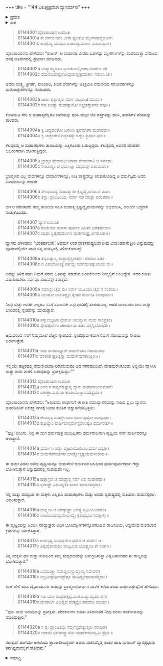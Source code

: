 +++
title = "144 ಏಕಚಕ್ರಪ್ರವೇಶೇ ವ್ಯಾಸದರ್ಶನಃ"
+++

<details><summary>ಪ್ರವೇಶ</summary>


।।   ಓಂ ಓಂ ನಮೋ ನಾರಾಯಣಾಯ।।   ಶ್ರೀ ವೇದವ್ಯಾಸಾಯ ನಮಃ ।।

ಶ್ರೀ ಕೃಷ್ಣದ್ವೈಪಾಯನ ವೇದವ್ಯಾಸ ವಿರಚಿತ  

**ಶ್ರೀ ಮಹಾಭಾರತ**

**ಆದಿ ಪರ್ವ**

**ಹಿಡಿಂಬವಧ ಪರ್ವ**

**ಅಧ್ಯಾಯ 144**

</details>


<details><summary>ಸಾರ</summary>

ಪಾಂಡವರು ತಾಪಸಿ ವೇಷಗಳನ್ನು ಧರಿಸಿ ಅಲೆದಾಡುತ್ತಿರುವಾಗ ವ್ಯಾಸನನ್ನು ಭೇಟಿಯಾದುದು (1-6). ಅವರನ್ನು ಏಕಚಕ್ರನಗರದಲ್ಲಿ ಬ್ರಾಹ್ಮಣನೋರ್ವನ ಮನೆಯಲ್ಲಿರಿಸಿ ವ್ಯಾಸನು ಮರಳಿದುದು (7-20).

</details>


> 01144001 ವೈಶಂಪಾಯನ ಉವಾಚ।  
01144001a ತೇ ವನೇನ ವನಂ ವೀರಾ ಘ್ನಂತೋ ಮೃಗಗಣಾನ್ಬಹೂನ್।  
01144001c ಅಪಕ್ರಮ್ಯ ಯಯೂ ರಾಜಂಸ್ತ್ವರಮಾಣಾ ಮಹಾರಥಾಃ।।

ವೈಶಂಪಾಯನನು ಹೇಳಿದನು: “ರಾಜನ್! ಆ ಮಹಾರಥಿ ವೀರರು ಬಹಳಷ್ಟು ಮೃಗಗಣಗಳನ್ನು ಸಂಹರಿಸುತ್ತಾ ವನದಿಂದ ವನಕ್ಕೆ ಅತಿವೇಗದಲ್ಲಿ ಪ್ರಯಾಣ ಮಾಡಿದರು.

> 01144002a ಮತ್ಸ್ಯಾಂಸ್ತ್ರಿಗರ್ತಾನ್ಪಾಂಚಾಲಾನ್ಕೀಚಕಾನಂತರೇಣ ಚ।  
01144002c ರಮಣೀಯಾನ್ವನೋದ್ದೇಶಾನ್ಪ್ರೇಕ್ಷಮಾಣಾಃ ಸರಾಂಸಿ ಚ।।

ಅವರು ಮತ್ಸ್ಯ, ತ್ರಿಗರ್ತ, ಪಾಂಚಾಲ, ಕೀಚಕ ದೇಶಗಳನ್ನು ಅತಿಕ್ರಮಿಸಿ ರಮಣೀಯ ಸರೋವರಗಳನ್ನೂ ಮನೋದ್ದೇಶಗಳನ್ನೂ ನೋಡಿದರು.

> 01144003a ಜಟಾಃ ಕೃತ್ವಾತ್ಮನಃ ಸರ್ವೇ ವಲ್ಕಲಾಜಿನವಾಸಸಃ।   
01144003c ಸಹ ಕುಂತ್ಯಾ ಮಹಾತ್ಮಾನೋ ಬಿಭ್ರತಸ್ತಾಪಸಂ ವಪುಃ।।

ಕುಂತಿಯೂ ಸೇರಿ ಆ ಮಹಾತ್ಮರೆಲ್ಲರೂ ಜಟೆಯನ್ನು ಧರಿಸಿ ವಲ್ಕಲ ಜಿನ ವಸ್ತ್ರಗಳನ್ನು ಧರಿಸಿ, ತಾಪಸಿಗಳ ವೇಷವನ್ನು ತಾಳಿದರು.

> 01144004a ಕ್ವ ಚಿದ್ವಹಂತೋ ಜನನೀಂ ತ್ವರಮಾಣಾ ಮಹಾರಥಾಃ।  
01144004c ಕ್ವ ಚಿಚ್ಚಂದೇನ ಗಚ್ಛಂತಸ್ತೇ ಜಗ್ಮುಃ ಪ್ರಸಭಂ ಪುನಃ।।

ಕೆಲವೊಮ್ಮೆ ಆ ಮಹಾರಥಿಗಳು ತಾಯಿಯನ್ನು ಎತ್ತಿಕೊಂಡು ಓಡುತ್ತಿದ್ದರು. ಕೆಲವೊಮ್ಮೆ ಅವಸರ ಮಾಡದೇ ಬಹಿರಂಗವಾಗಿ ಹೋಗುತ್ತಿದ್ದರು.

> 01144005a ಬ್ರಾಹ್ಮಂ ವೇದಮಧೀಯಾನಾ ವೇದಾಂಗಾನಿ ಚ ಸರ್ವಶಃ।  
01144005c ನೀತಿಶಾಸ್ತ್ರಂ ಚ ಧರ್ಮಜ್ಞಾ ದದೃಶುಸ್ತೇ ಪಿತಾಮಹಂ।।

ಬ್ರಾಹ್ಮಣರ ಎಲ್ಲ ವೇದಗಳನ್ನೂ ವೇದಾಂಗಗಳನ್ನೂ, ನೀತಿ ಶಾಸ್ತ್ರವನ್ನೂ ಕಲಿತುಕೊಂಡಿದ್ದ ಆ ಧರ್ಮಜ್ಞರು ಅವರ ಪಿತಾಮಹನನ್ನು ಕಂಡರು.

> 01144006a ತೇಽಭಿವಾದ್ಯ ಮಹಾತ್ಮಾನಂ ಕೃಷ್ಣದ್ವೈಪಾಯನಂ ತದಾ।  
01144006c ತಸ್ಥುಃ ಪ್ರಾಂಜಲಯಃ ಸರ್ವೇ ಸಹ ಮಾತ್ರಾ ಪರಂತಪಾಃ।।

ಆಗ ಆ ಪರಂತಪರು ತಮ್ಮ ತಾಯಿಯ ಸಹಿತ ಮಹಾತ್ಮ ಕೃಷ್ಣದ್ವೈಪಾಯನನನ್ನು ಅಭಿವಂದಿಸಿ, ಅಂಜಲೀ ಬದ್ಧರಾಗಿ ನಿಂತುಕೊಂಡರು.

> 01144007 ವ್ಯಾಸ ಉವಾಚ।  
01144007a ಮಯೇದಂ ಮನಸಾ ಪೂರ್ವಂ ವಿದಿತಂ ಭರತರ್ಷಭಾಃ।  
01144007c ಯಥಾ ಸ್ಥಿತೈರಧರ್ಮೇಣ ಧಾರ್ತರಾಷ್ಟ್ರೈರ್ವಿವಾಸಿತಾಃ।।

ವ್ಯಾಸನು ಹೇಳಿದನು: “ಭರತರ್ಷಭರೇ! ಅಧರ್ಮ ನಿರತ ಧಾರ್ತರಾಷ್ಟ್ರರಿಂದ ನೀವು ವಿವಾಸಿತರಾಗುತ್ತೀರಿ ಎನ್ನುವುದನ್ನು ಪೂರ್ವದಲ್ಲಿಯೇ ನಾನು ನನ್ನ ಮನಸ್ಸಿನಲ್ಲಿ ತಿಳಿದುಕೊಂಡಿದ್ದೆ.

> 01144008a ತದ್ವಿದಿತ್ವಾಸ್ಮಿ ಸಂಪ್ರಾಪ್ತಶ್ಚಿಕೀರ್ಷುಃ ಪರಮಂ ಹಿತಂ।  
01144008c ನ ವಿಷಾದೋಽತ್ರ ಕರ್ತವ್ಯಃ ಸರ್ವಮೇತತ್ಸುಖಾಯ ವಃ।।

ಅದನ್ನು ತಿಳಿದ ನಾನು ನಿಮಗೆ ಪರಮ ಹಿತವನ್ನು ಮಾಡುವ ಬಯಕೆಯಿಂದ ನಿಮ್ಮಲ್ಲಿಗೆ ಬಂದಿದ್ದೇನೆ. ಇದರ ಕುರಿತು ವಿಷಾದಿಸಬೇಡಿ. ಸರ್ವವೂ ಸುಖವನ್ನೇ ತರುತ್ತದೆ.

> 01144009a ಸಮಾಸ್ತೇ ಚೈವ ಮೇ ಸರ್ವೇ ಯೂಯಂ ಚೈವ ನ ಸಂಶಯಃ।  
01144009c ದೀನತೋ ಬಾಲತಶ್ಚೈವ ಸ್ನೇಹಂ ಕುರ್ವಂತಿ ಬಾಂಧವಾಃ।।

ನೀವು ಮತ್ತು ಅವರು ಎಲ್ಲರೂ ನನಗೆ ಸಮಾನರೇ ಎನ್ನುವುದರಲ್ಲಿ ಸಂಶಯವಿಲ್ಲ. ಆದರೆ ಬಾಂಧವರು ದೀನ ಮತ್ತು ಬಾಲಿಶರಲ್ಲಿ ಸ್ನೇಹವನ್ನು ಮಾಡುತ್ತಾರೆ.

> 01144010a ತಸ್ಮಾದಭ್ಯಧಿಕಃ ಸ್ನೇಹೋ ಯುಷ್ಮಾಸು ಮಮ ಸಾಂಪ್ರತಂ।  
01144010c ಸ್ನೇಹಪೂರ್ವಂ ಚಿಕೀರ್ಷಾಮಿ ಹಿತಂ ವಸ್ತನ್ನಿಬೋಧತ।।

ಆದುದರಿಂದ ನನಗೆ ನಿಮ್ಮಮೇಲೆ ಹೆಚ್ಚಿನ ಸ್ನೇಹವಿದೆ. ಸ್ನೇಹಪೂರ್ವಕವಾಗಿ ನಿಮಗೆ ಸಹಾಯವನ್ನು ನೀಡಲು ಬಯಸುತ್ತೇನೆ.

> 01144011a ಇದಂ ನಗರಮಭ್ಯಾಶೇ ರಮಣೀಯಂ ನಿರಾಮಯಂ।  
01144011c ವಸತೇಹ ಪ್ರತಿಚ್ಛನ್ನಾ ಮಮಾಗಮನಕಾಂಕ್ಷಿಣಃ।।

ಇಲ್ಲಿಯೇ ಹತ್ತಿರದಲ್ಲಿ ರಮಣೀಯವೂ ನಿರಾಮಯವೂ ಆದ ನಗರವೊಂದಿದೆ. ವೇಷಮರೆಸಿಕೊಂಡು ಅಲ್ಲಿಯೇ ವಾಸಿಸಿರಿ ಮತ್ತು ನಾನು ಮರಳಿ ಬರುವುದನ್ನು ಪ್ರತೀಕ್ಷಿಸುತ್ತಿರಿ.””

> 01144012 ವೈಶಂಪಾಯನ ಉವಾಚ।  
01144012a ಏವಂ ಸ ತಾನ್ಸಮಾಶ್ವಾಸ್ಯ ವ್ಯಾಸಃ ಪಾರ್ಥಾನರಿಂದಮಾನ್।  
01144012c ಏಕಚಕ್ರಾಮಭಿಗತಃ ಕುಂತೀಮಾಶ್ವಾಸಯತ್ಪ್ರಭುಃ।।

ವೈಶಂಪಾಯನನು ಹೇಳಿದನು: “ಅರಿಂದಮ ಪಾರ್ಥರಿಗೆ ಈ ರೀತಿ ಸಮಾಶ್ವಾಸನೆಯನ್ನು ನೀಡಿದ ಪ್ರಭು ವ್ಯಾಸನು ಅವರೊಂದಿಗೆ ಏಕಚಕ್ರ ನಗರಕ್ಕೆ ಬಂದು ಕುಂತಿಗೆ ಆಶ್ವಾಸನೆಯನ್ನಿತ್ತನು:

> 01144013a ಜೀವಪುತ್ರಿ ಸುತಸ್ತೇಽಯಂ ಧರ್ಮಪುತ್ರೋ ಯುಧಿಷ್ಠಿರಃ।  
01144013c ಪೃಥಿವ್ಯಾಂ ಪಾರ್ಥಿವಾನ್ಸರ್ವಾನ್ಪ್ರಶಾಸಿಷ್ಯತಿ ಧರ್ಮರಾಟ್।।

“ಪುತ್ರಿ! ಜೀವಿಸು. ನಿನ್ನ ಈ ಮಗ ಧರ್ಮಪುತ್ರ ಯುಧಿಷ್ಠಿರನು ಧರ್ಮರಾಜನಾಗಿ ಪೃಥ್ವಿಯ ಸರ್ವ ಪಾರ್ಥಿವರನ್ನೂ ಆಳುತ್ತಾನೆ.

> 01144014a ಧರ್ಮೇಣ ಜಿತ್ವಾ ಪೃಥಿವೀಮಖಿಲಾಂ ಧರ್ಮವಿದ್ವಶೀ।  
01144014c ಭೀಮಸೇನಾರ್ಜುನಬಲಾದ್ಭೋಕ್ಷ್ಯತ್ಯಯಮಸಂಶಯಃ।।

ಈ ಧರ್ಮವಿದನು ಅಖಿಲ ಪೃಥ್ವಿಯನ್ನೂ ಭೀಮಸೇನ-ಅರ್ಜುನರ ಬಲದಿಂದ ಧರ್ಮಪೂರ್ವಕವಾಗಿ ಗೆದ್ದು ಭೋಗಿಸುತ್ತಾನೆ ಎನ್ನುವುದರಲ್ಲಿ ಸಂಶಯವೇ ಇಲ್ಲ.

> 01144015a ಪುತ್ರಾಸ್ತವ ಚ ಮಾದ್ರ್ಯಾಶ್ಚ ಸರ್ವ ಏವ ಮಹಾರಥಾಃ।  
01144015c ಸ್ವರಾಷ್ಟ್ರೇ ವಿಹರಿಷ್ಯಂತಿ ಸುಖಂ ಸುಮನಸಸ್ತದಾ।।

ನಿನ್ನ ಮತ್ತು ಮಾದ್ರಿಯ ಈ ಮಕ್ಕಳು ಎಲ್ಲರೂ ಮಹಾರಥಿಗಳು ಮತ್ತು ಅವರು ಸ್ವರಾಷ್ಟ್ರದಲ್ಲಿ ಸುಖವಾಗಿ ಸುಮನಸ್ಕರಾಗಿ ವಿಹರಿಸುತ್ತಾರೆ.

> 01144016a ಯಕ್ಷ್ಯಂತಿ ಚ ನರವ್ಯಾಘ್ರಾ ವಿಜಿತ್ಯ ಪೃಥಿವೀಮಿಮಾಂ।  
01144016c ರಾಜಸೂಯಾಶ್ವಮೇಧಾದ್ಯೈಃ ಕ್ರತುಭಿರ್ಭೂರಿದಕ್ಷಿಣೈಃ।।

ಈ ಪೃಥ್ವಿಯನ್ನು ಜಯಿಸಿ ನರವ್ಯಾಘ್ರರು ಅಧಿಕ ಭೂರಿದಕ್ಷಿಣೆಗಳನ್ನೊಡಗೂಡಿದ ರಾಜಸೂಯ, ಅಶ್ವಮೇಧ ಮೊದಲಾದ ಕ್ರತುಗಳನ್ನು ಯಾಜಿಸಿತ್ತಾರೆ.

> 01144017a ಅನುಗೃಹ್ಯ ಸುಹೃದ್ವರ್ಗಂ ಧನೇನ ಚ ಸುಖೇನ ಚ।  
01144017c ಪಿತೃಪೈತಾಮಹಂ ರಾಜ್ಯಮಿಹ ಭೋಕ್ಷ್ಯಂತಿ ತೇ ಸುತಾಃ।।

ನಿನ್ನ ಮಕ್ಕಳು ಧನ ಮತ್ತು ಸುಖದಿಂದ ತಮ್ಮ ಸುಹೃದಯರನ್ನು ಅನುಗ್ರಹಿಸುತ್ತಾ ಪಿತೃಪಿತಾಮಹರ ಈ ರಾಜ್ಯವನ್ನು ಭೋಗಿಸುತ್ತಾರೆ.”

> 01144018a ಏವಮುಕ್ತ್ವಾ ನಿವೇಶ್ಯೈನಾನ್ಬ್ರಾಹ್ಮಣಸ್ಯ ನಿವೇಶನೇ।  
01144018c ಅಬ್ರವೀತ್ಪಾರ್ಥಿವಶ್ರೇಷ್ಠಂ ಋಷಿರ್ದ್ವೈಪಾಯನಸ್ತದಾ।।

ಹೀಗೆ ಹೇಳಿ ಋಷಿ ದ್ವೈಪಾಯನನು ಅವರನ್ನು ಬ್ರಾಹ್ಮಣನೋರ್ವನ ಮನೆಗೆ ಕರೆದು ತಂದು ಪಾರ್ಥಿವಶ್ರೇಷ್ಠನಿಗೆ ಹೇಳಿದನು:

> 01144019a ಇಹ ಮಾಂ ಸಂಪ್ರತೀಕ್ಷಧ್ವಮಾಗಮಿಷ್ಯಾಮ್ಯಹಂ ಪುನಃ।   
01144019c ದೇಶಕಾಲೌ ವಿದಿತ್ವೈವ ವೇತ್ಸ್ಯಧ್ವಂ ಪರಮಾಂ ಮುದಂ।।

“ಪುನಃ ನಾನು ಬರುವುದನ್ನು ಪ್ರತೀಕ್ಷಿಸು. ದೇಶಕಾಲಗಳ ಕುರಿತು ತಿಳಿದನಂತರ ನೀವು ಪರಮ ಸಂತೋಷವನ್ನು ಹೊಂದುತ್ತೀರಿ.”

> 01144020a ಸ ತೈಃ ಪ್ರಾಂಜಲಿಭಿಃ ಸರ್ವೈಸ್ತಥೇತ್ಯುಕ್ತೋ ನರಾಧಿಪ।  
01144020c ಜಗಾಮ ಭಗವಾನ್ವ್ಯಾಸೋ ಯಥಾಕಾಮಮೃಷಿಃ ಪ್ರಭುಃ।।

ನರಾಧಿಪ! ಹಾಗೆಯೇ ಆಗಲೆಂದು ಪ್ರಾಂಜಲೀಬದ್ಧರಾಗಿ ಅವರು ವಚನವನ್ನಿತ್ತ ನಂತರ ಋಷಿ ಭಗವಾನ್ ವ್ಯಾಸಪ್ರಭುವು ತನಗಿಷ್ಟವಾದಲ್ಲಿಗೆ ಹೋದನು.”



<details><summary>ಸಮಾಪ್ತಿ</summary>

ಇತಿ ಶ್ರೀ ಮಹಾಭಾರತೇ ಆದಿಪರ್ವಣಿ ಹಿಡಿಂಬವಧಪರ್ವಣಿ ಏಕಚಕ್ರಪ್ರವೇಶೇ ವ್ಯಾಸದರ್ಶನೇ ಚತುಶ್ಚತ್ವಾರಿಂಶದಧಿಕಶತತಮೋಽಧ್ಯಾಯ:।।  
ಇದು ಶ್ರೀ ಮಹಾಭಾರತದಲ್ಲಿ ಆದಿಪರ್ವದಲ್ಲಿ ಹಿಡಿಂಬವಧಪರ್ವದಲ್ಲಿ ಏಕಚಕ್ರಪ್ರವೇಶದಲ್ಲಿ ವ್ಯಾಸದರ್ಶನ ಎನ್ನುವ ನೂರಾನಲ್ವತ್ತ್ನಾಲ್ಕನೆಯ ಅಧ್ಯಾಯವು.
ಇತಿ ಶ್ರೀ ಮಹಾಭಾರತೇ ಆದಿಪರ್ವಣಿ ಹಿಡಿಂಬವಧಪರ್ವ:।।  
ಇದು ಶ್ರೀ ಮಹಾಭಾರತದಲ್ಲಿ ಆದಿಪರ್ವದಲ್ಲಿ ಹಿಡಿಂಬವಧಪರ್ವವು.
ಇದೂವರೆಗಿನ ಒಟ್ಟು ಮಹಾಪರ್ವಗಳು-0/18, ಉಪಪರ್ವಗಳು-9/100, ಅಧ್ಯಾಯಗಳು-144/1995, ಶ್ಲೋಕಗಳು-5016/73784.


</details>

